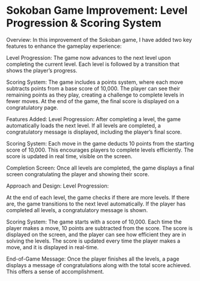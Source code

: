 # Sokoban Game Improvement: Level Progression & Scoring System

Overview:
In this improvement of the Sokoban game, I have added two key features to enhance the gameplay experience:

Level Progression:
The game now advances to the next level upon completing the current level. Each level is followed by a transition that shows the player’s progress.

Scoring System:
The game includes a points system, where each move subtracts points from a base score of 10,000. The player can see their remaining points as they play, creating a challenge to complete levels in fewer moves. At the end of the game, the final score is displayed on a congratulatory page.

Features Added:
Level Progression:
After completing a level, the game automatically loads the next level. If all levels are completed, a congratulatory message is displayed, including the player’s final score.

Scoring System:
Each move in the game deducts 10 points from the starting score of 10,000. This encourages players to complete levels efficiently. The score is updated in real time, visible on the screen.

Completion Screen:
Once all levels are completed, the game displays a final screen congratulating the player and showing their score.

Approach and Design:
Level Progression:

At the end of each level, the game checks if there are more levels. If there are, the game transitions to the next level automatically. If the player has completed all levels, a congratulatory message is shown.

Scoring System:
The game starts with a score of 10,000. Each time the player makes a move, 10 points are subtracted from the score. The score is displayed on the screen, and the player can see how efficient they are in solving the levels.
The score is updated every time the player makes a move, and it is displayed in real-time.

End-of-Game Message:
Once the player finishes all the levels, a page displays a message of congratulations along with the total score achieved. This offers a sense of accomplishment.
